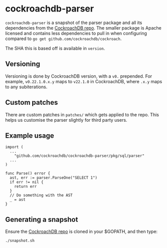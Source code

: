 # cockroachdb-parser

`cockroachdb-parser` is a snapshot of the parser package and
all its dependencies from the [CockroachDB repo](repo). The
smaller package is Apache licensed and contains less dependencies
to pull in when configuring compared to `go get github.com/cockroachdb/cockroach`.

The SHA this is based off is available in `version`.

## Versioning

Versioning is done by CockroachDB version, with a `v0.` prepended.
For example, `v0.22.1.0.x.y` maps to `v22.1.0` in CockroachDB, where
`.x.y` maps to any subiterations.

## Custom patches

There are custom patches in `patches/` which gets applied to the repo.
This helps us customise the parser slightly for third party users.

## Example usage

```
import (
  ...
	"github.com/cockroachdb/cockroachdb-parser/pkg/sql/parser"
  ...
)

func Parse() error {
  ast, err := parser.ParseOne("SELECT 1")
  if err != nil {
    return err
  }
  // Do something with the AST
  _ = ast
}
```

## Generating a snapshot

Ensure the [CockroachDB repo](repo) is cloned in your $GOPATH, and then type:

```sh
./snapshot.sh
```

[repo]: https://github.com/cockroachdb/cockroach
